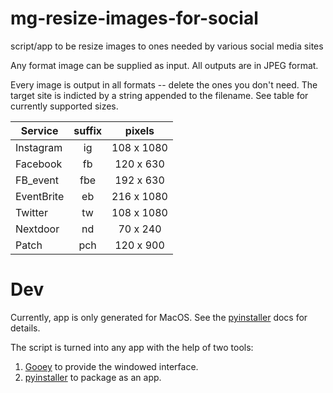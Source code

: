 # mg-resize-images-for-social
script/app to be resize images to ones needed by various social media sites

Any format image can be supplied as input. All outputs are in JPEG
format.

Every image is output in all formats -- delete the ones you don't need.
The target site is indicted by a string appended to the filename. See
table for currently supported sizes.

| Service   |  suffix | pixels |
|-----|:------:|:-----:|
| Instagram  |  ig  |  108 x 1080  |
| Facebook  |  fb  |  120 x 630  |
| FB_event  |  fbe  |  192 x 630  |
| EventBrite  |  eb  |  216 x 1080  |
| Twitter  |  tw  |  108 x 1080  |
| Nextdoor  |  nd  |  70 x 240  |
| Patch  |  pch  |  120 x 900  |


# Dev

Currently, app is only generated for MacOS. See the
[pyinstaller][pyinstaller] docs for details.

The script is turned into any app with the help of two tools:
1. [Gooey][gooey] to provide the windowed interface.
2. [pyinstaller][pyinstaller] to package as an app.


<!-- references -->
[Gooey]: https://github.com/chriskiehl/Gooey
[pyinstaller]: https://github.com/pyinstaller/pyinstaller
